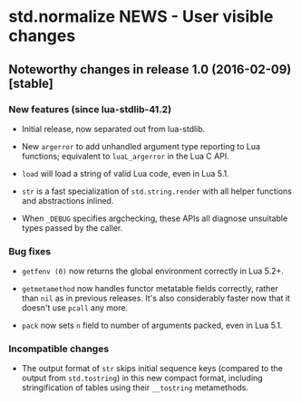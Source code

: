 # std.normalize NEWS - User visible changes

## Noteworthy changes in release 1.0 (2016-02-09) [stable]

### New features (since lua-stdlib-41.2)

  - Initial release, now separated out from lua-stdlib.

  - New `argerror` to add unhandled argument type reporting to Lua
    functions; equivalent to `luaL_argerror` in the Lua C API.

  - `load` will load a string of valid Lua code, even in Lua 5.1.

  - `str` is a fast specialization of `std.string.render`
    with all helper functions and abstractions inlined.

  - When `_DEBUG` specifies argchecking, these APIs all diagnose
    unsuitable types passed by the caller.

### Bug fixes

  - `getfenv (0)` now returns the global environment correctly in
    Lua 5.2+.

  - `getmetamethod` now handles functor metatable fields correctly,
    rather than `nil` as in previous releases.  It's also considerably
    faster now that it doesn't use `pcall` any more.

  - `pack` now sets `n` field to number of arguments packed, even in
    Lua 5.1.

### Incompatible changes

  - The output format of `str` skips initial sequence keys (compared to
    the output from `std.tostring`) in this new compact format, including
    stringification of tables using their `__tostring` metamethods.
